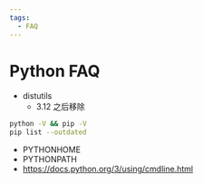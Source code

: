 ```yaml
---
tags:
  - FAQ
---
```


# Python FAQ

- distutils
  - 3.12 之后移除

```bash
python -V && pip -V
pip list --outdated
```

- PYTHONHOME
- PYTHONPATH
- https://docs.python.org/3/using/cmdline.html
